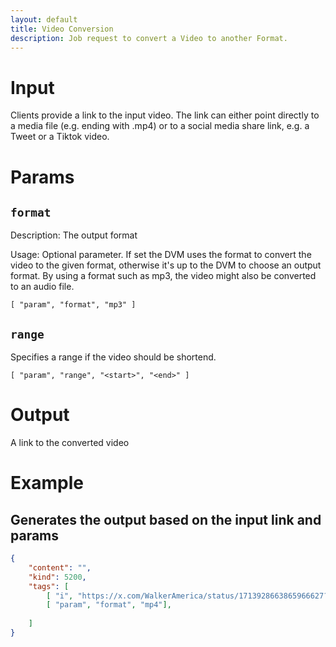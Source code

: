 ```yaml
---
layout: default
title: Video Conversion
description: Job request to convert a Video to another Format.
---
```


# Input

Clients provide a link to the input video. The link can either point directly to a media file (e.g. ending with .mp4) or to a social media share link, e.g. a Tweet or a Tiktok video.

# Params

## `format`

Description:
The output format

Usage:
Optional parameter. If set the DVM uses the format to convert the video to the given format, otherwise it's up to the DVM to choose an output format. By using a format such as mp3, the video might also be converted to an audio file.

```
[ "param", "format", "mp3" ]
```


## `range`

Specifies a range if the video should be shortend.

```
[ "param", "range", "<start>", "<end>" ]
```


# Output

A link to the converted video

# Example

## Generates the output based on the input link and params

```json
{
    "content": "",
    "kind": 5200,
    "tags": [
        [ "i", "https://x.com/WalkerAmerica/status/1713928663865966627?s=20", "url" ],
        [ "param", "format", "mp4"],
        
    ]
}
```
